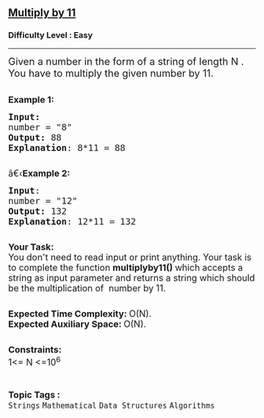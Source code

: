 <h2><a href="https://www.geeksforgeeks.org/problems/multiply-by-111820/1?page=4&category=Mathematical,Searching,cpp-pointers&difficulty=Easy&status=unsolved&sortBy=submissions">Multiply by 11</a></h2><h3>Difficulty Level : Easy</h3><hr><div class="problems_problem_content__Xm_eO"><p><span style="font-size:20px">Given a number in the form of a string of length N . You have to multiply the given number by 11.</span></p>

<p><br>
<span style="font-size:18px"><strong>Example 1:</strong></span></p>

<pre><span style="font-size:18px"><strong>Input:</strong>
number = "8"
<strong>Output:</strong> 88
<strong>Explanation</strong>: 8*11 = 88
</span></pre>

<p><br>
<span style="font-size:18px">â€‹<strong>Example 2:</strong></span></p>

<pre><span style="font-size:18px"><strong>Input</strong>: 
number = "12"
<strong>Output:</strong> 132
<strong>Explanation</strong>: 12*11 = 132
</span></pre>

<p><br>
<span style="font-size:18px"><strong>Your Task:</strong><br>
You don't need to read input or print anything. Your task is to complete the function <strong>multiplyby11</strong><strong>()&nbsp;</strong>which accepts a string as input parameter and returns a string which should be the multiplication of &nbsp;number by 11.</span></p>

<p><br>
<span style="font-size:18px"><strong>Expected Time Complexity:&nbsp;</strong>O(N).<br>
<strong>Expected Auxiliary Space:&nbsp;</strong>O(N).</span><br>
&nbsp;</p>

<p><span style="font-size:18px"><strong>Constraints:</strong><br>
1&lt;= N &lt;=10<sup>6</sup></span></p>
</div><br><p><span style=font-size:18px><strong>Topic Tags : </strong><br><code>Strings</code>&nbsp;<code>Mathematical</code>&nbsp;<code>Data Structures</code>&nbsp;<code>Algorithms</code>&nbsp;